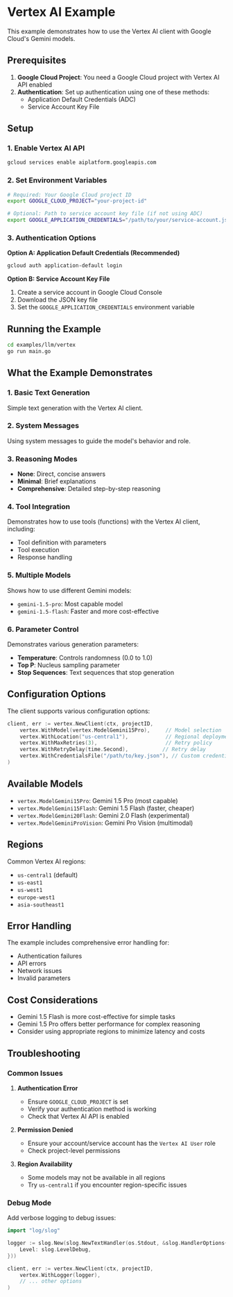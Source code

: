 # Vertex AI Example

This example demonstrates how to use the Vertex AI client with Google Cloud's Gemini models.

## Prerequisites

1. **Google Cloud Project**: You need a Google Cloud project with Vertex AI API enabled
2. **Authentication**: Set up authentication using one of these methods:
   - Application Default Credentials (ADC)
   - Service Account Key File

## Setup

### 1. Enable Vertex AI API

```bash
gcloud services enable aiplatform.googleapis.com
```

### 2. Set Environment Variables

```bash
# Required: Your Google Cloud project ID
export GOOGLE_CLOUD_PROJECT="your-project-id"

# Optional: Path to service account key file (if not using ADC)
export GOOGLE_APPLICATION_CREDENTIALS="/path/to/your/service-account.json"
```

### 3. Authentication Options

**Option A: Application Default Credentials (Recommended)**
```bash
gcloud auth application-default login
```

**Option B: Service Account Key File**
1. Create a service account in Google Cloud Console
2. Download the JSON key file
3. Set the `GOOGLE_APPLICATION_CREDENTIALS` environment variable

## Running the Example

```bash
cd examples/llm/vertex
go run main.go
```

## What the Example Demonstrates

### 1. Basic Text Generation
Simple text generation with the Vertex AI client.

### 2. System Messages
Using system messages to guide the model's behavior and role.

### 3. Reasoning Modes
- **None**: Direct, concise answers
- **Minimal**: Brief explanations
- **Comprehensive**: Detailed step-by-step reasoning

### 4. Tool Integration
Demonstrates how to use tools (functions) with the Vertex AI client, including:
- Tool definition with parameters
- Tool execution
- Response handling

### 5. Multiple Models
Shows how to use different Gemini models:
- `gemini-1.5-pro`: Most capable model
- `gemini-1.5-flash`: Faster and more cost-effective

### 6. Parameter Control
Demonstrates various generation parameters:
- **Temperature**: Controls randomness (0.0 to 1.0)
- **Top P**: Nucleus sampling parameter
- **Stop Sequences**: Text sequences that stop generation

## Configuration Options

The client supports various configuration options:

```go
client, err := vertex.NewClient(ctx, projectID,
    vertex.WithModel(vertex.ModelGemini15Pro),     // Model selection
    vertex.WithLocation("us-central1"),            // Regional deployment
    vertex.WithMaxRetries(3),                      // Retry policy
    vertex.WithRetryDelay(time.Second),           // Retry delay
    vertex.WithCredentialsFile("/path/to/key.json"), // Custom credentials
)
```

## Available Models

- `vertex.ModelGemini15Pro`: Gemini 1.5 Pro (most capable)
- `vertex.ModelGemini15Flash`: Gemini 1.5 Flash (faster, cheaper)
- `vertex.ModelGemini20Flash`: Gemini 2.0 Flash (experimental)
- `vertex.ModelGeminiProVision`: Gemini Pro Vision (multimodal)

## Regions

Common Vertex AI regions:
- `us-central1` (default)
- `us-east1`
- `us-west1`
- `europe-west1`
- `asia-southeast1`

## Error Handling

The example includes comprehensive error handling for:
- Authentication failures
- API errors
- Network issues
- Invalid parameters

## Cost Considerations

- Gemini 1.5 Flash is more cost-effective for simple tasks
- Gemini 1.5 Pro offers better performance for complex reasoning
- Consider using appropriate regions to minimize latency and costs

## Troubleshooting

### Common Issues

1. **Authentication Error**
   - Ensure `GOOGLE_CLOUD_PROJECT` is set
   - Verify your authentication method is working
   - Check that Vertex AI API is enabled

2. **Permission Denied**
   - Ensure your account/service account has the `Vertex AI User` role
   - Check project-level permissions

3. **Region Availability**
   - Some models may not be available in all regions
   - Try `us-central1` if you encounter region-specific issues

### Debug Mode

Add verbose logging to debug issues:

```go
import "log/slog"

logger := slog.New(slog.NewTextHandler(os.Stdout, &slog.HandlerOptions{
    Level: slog.LevelDebug,
}))

client, err := vertex.NewClient(ctx, projectID,
    vertex.WithLogger(logger),
    // ... other options
)
``` 